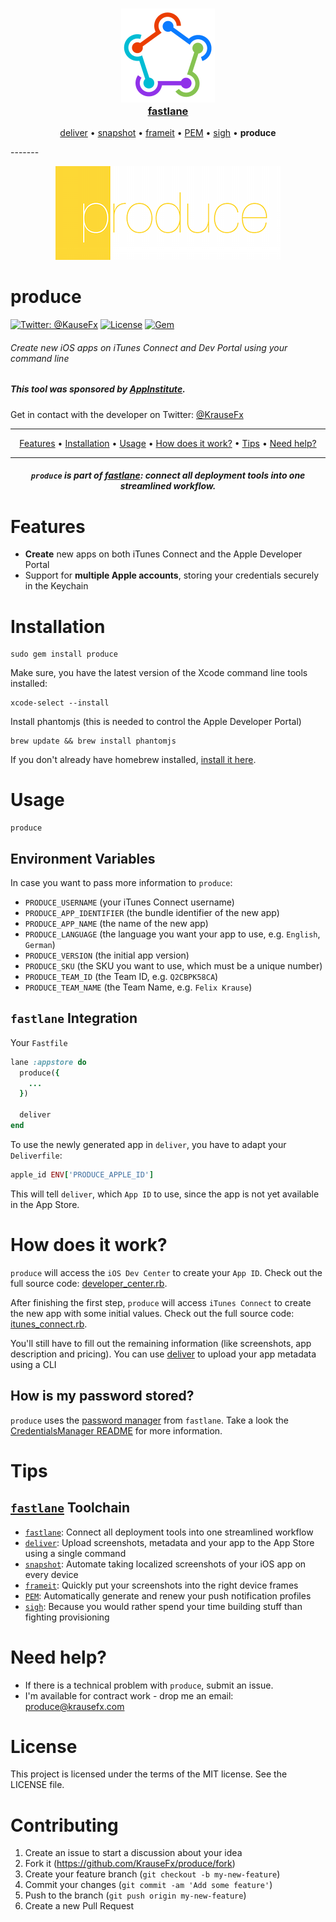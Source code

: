 <h3 align="center">
  <a href="https://github.com/KrauseFx/fastlane">
    <img src="assets/fastlane.png" width="150" />
    <br />
    fastlane
  </a>
</h3>
<p align="center">
  <a href="https://github.com/KrauseFx/deliver">deliver</a> &bull; 
  <a href="https://github.com/KrauseFx/snapshot">snapshot</a> &bull; 
  <a href="https://github.com/KrauseFx/frameit">frameit</a> &bull; 
  <a href="https://github.com/KrauseFx/PEM">PEM</a> &bull; 
  <a href="https://github.com/KrauseFx/sigh">sigh</a> &bull; 
  <b>produce</b>
</p>
-------

<p align="center">
    <img src="assets/produce.png">
</p>

produce
============

[![Twitter: @KauseFx](https://img.shields.io/badge/contact-@KrauseFx-blue.svg?style=flat)](https://twitter.com/KrauseFx)
[![License](http://img.shields.io/badge/license-MIT-green.svg?style=flat)](https://github.com/KrauseFx/produce/blob/master/LICENSE)
[![Gem](https://img.shields.io/gem/v/produce.svg?style=flat)](http://rubygems.org/gems/produce)

###### Create new iOS apps on iTunes Connect and Dev Portal using your command line

##### This tool was sponsored by [AppInstitute](http://appinstitute.co.uk/).

Get in contact with the developer on Twitter: [@KrauseFx](https://twitter.com/KrauseFx)



-------
<p align="center">
    <a href="#features">Features</a> &bull; 
    <a href="#installation">Installation</a> &bull; 
    <a href="#usage">Usage</a> &bull; 
    <a href="#how-does-it-work">How does it work?</a> &bull; 
    <a href="#tips">Tips</a> &bull; 
    <a href="#need-help">Need help?</a>
</p>

-------

<h5 align="center"><code>produce</code> is part of <a href="http://fastlane.tools">fastlane</a>: connect all deployment tools into one streamlined workflow.</h5>


# Features

- **Create** new apps on both iTunes Connect and the Apple Developer Portal
- Support for **multiple Apple accounts**, storing your credentials securely in the Keychain

# Installation
    sudo gem install produce

Make sure, you have the latest version of the Xcode command line tools installed:

    xcode-select --install

Install phantomjs (this is needed to control the Apple Developer Portal)

    brew update && brew install phantomjs

If you don't already have homebrew installed, [install it here](http://brew.sh/).

# Usage

    produce

## Environment Variables
In case you want to pass more information to `produce`:

- `PRODUCE_USERNAME` (your iTunes Connect username)
- `PRODUCE_APP_IDENTIFIER` (the bundle identifier of the new app)
- `PRODUCE_APP_NAME` (the name of the new app)
- `PRODUCE_LANGUAGE` (the language you want your app to use, e.g. `English`, `German`)
- `PRODUCE_VERSION` (the initial app version)
- `PRODUCE_SKU` (the SKU you want to use, which must be a unique number)
- `PRODUCE_TEAM_ID` (the Team ID, e.g. `Q2CBPK58CA`)
- `PRODUCE_TEAM_NAME` (the Team Name, e.g. `Felix Krause`)

## `fastlane` Integration

Your `Fastfile`
```ruby
lane :appstore do
  produce({
    ...
  })

  deliver
end
```

To use the newly generated app in `deliver`, you have to adapt your `Deliverfile`:

```ruby
apple_id ENV['PRODUCE_APPLE_ID']
```

This will tell `deliver`, which `App ID` to use, since the app is not yet available in the App Store.

# How does it work?

```produce``` will access the ```iOS Dev Center``` to create your `App ID`. Check out the full source code: [developer_center.rb](https://github.com/KrauseFx/produce/blob/master/lib/produce/developer_center.rb).

After finishing the first step, `produce` will access `iTunes Connect` to create the new app with some initial values. Check out the full source code: [itunes_connect.rb](https://github.com/KrauseFx/produce/blob/master/lib/produce/itunes_connect.rb).

You'll still have to fill out the remaining information (like screenshots, app description and pricing). You can use [deliver](https://github.com/KrauseFx/deliver) to upload your app metadata using a CLI

## How is my password stored?
```produce``` uses the [password manager](https://github.com/KrauseFx/CredentialsManager) from `fastlane`. Take a look the [CredentialsManager README](https://github.com/KrauseFx/CredentialsManager) for more information.

# Tips
## [`fastlane`](http://fastlane.tools) Toolchain

- [`fastlane`](http://fastlane.tools): Connect all deployment tools into one streamlined workflow
- [`deliver`](https://github.com/KrauseFx/deliver): Upload screenshots, metadata and your app to the App Store using a single command
- [`snapshot`](https://github.com/KrauseFx/snapshot): Automate taking localized screenshots of your iOS app on every device
- [`frameit`](https://github.com/KrauseFx/frameit): Quickly put your screenshots into the right device frames
- [`PEM`](https://github.com/KrauseFx/pem): Automatically generate and renew your push notification profiles
- [`sigh`](https://github.com/KrauseFx/sigh): Because you would rather spend your time building stuff than fighting provisioning

# Need help?
- If there is a technical problem with `produce`, submit an issue.
- I'm available for contract work - drop me an email: produce@krausefx.com

# License
This project is licensed under the terms of the MIT license. See the LICENSE file.

# Contributing

1. Create an issue to start a discussion about your idea
2. Fork it (https://github.com/KrauseFx/produce/fork)
3. Create your feature branch (`git checkout -b my-new-feature`)
4. Commit your changes (`git commit -am 'Add some feature'`)
5. Push to the branch (`git push origin my-new-feature`)
6. Create a new Pull Request
